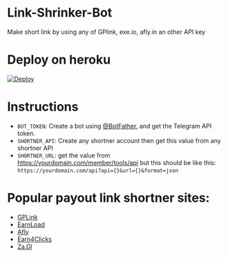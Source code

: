 # Link-Shrinker-Bot
Make short link by using any of GPlink, exe.io, afly.in an other API key

# Deploy on heroku
[![Deploy](https://www.herokucdn.com/deploy/button.svg)](https://heroku.com/deploy)

# Instructions
* `BOT_TOKEN`: Create a bot using [@BotFather](https://telegram.dog/BotFather), and get the Telegram API token.
* `SHORTNER_API`: Create any shortner account then get this value from any shortner API
* `SHORTNER_URL`: get the value from https://yourdomain.com/member/tools/api but this should be like this: `https://yourdomain.com/api?api={}&url={}&format=json`

# Popular payout link shortner sites:
* [GPLink](https://gplink.in/member/tools/api)
* [EarnLoad](https://earnload.com/member/tools/api)
* [Afly](https://afly.in/member/tools/api)
* [Earn4Clicks](https://earn4clicks.in/member/tools/api)
* [Za.Gl](https://za.gl/member/tools/api)



